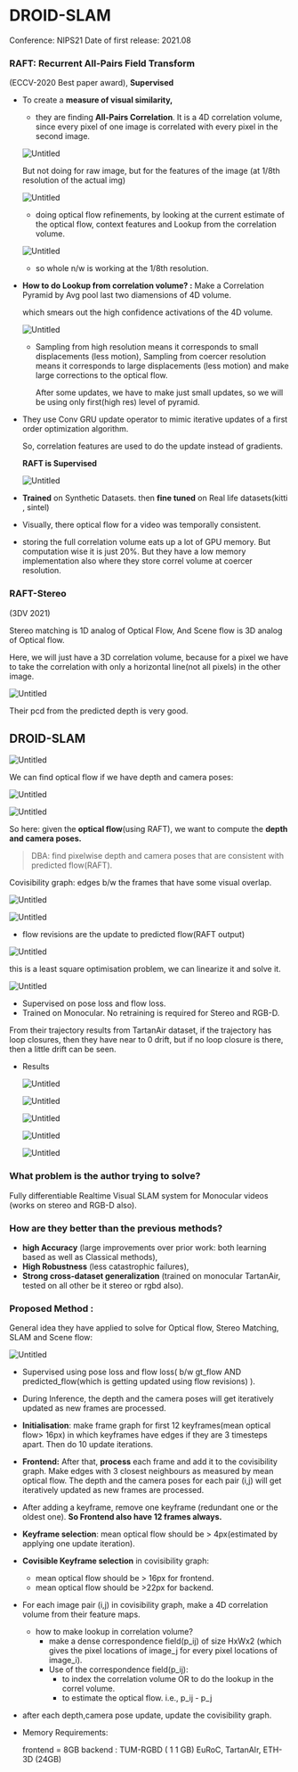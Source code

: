 # DROID-SLAM

Conference: NIPS21
Date of first release: 2021.08

### RAFT: Recurrent All-Pairs Field Transform

(ECCV-2020 Best paper award), **Supervised**

- To create a **measure of visual similarity,**
    - they are finding **All-Pairs Correlation**. It is a 4D correlation volume, since every pixel of one image is correlated with every pixel in the second image.
    
    ![Untitled](2021.08.NIPS21_DROID-SLAM/Untitled.png)
    
    But not doing for raw image, but for the features of the image (at 1/8th resolution of the actual img)
    
    ![Untitled](2021.08.NIPS21_DROID-SLAM/Untitled%201.png)
    
    - doing optical flow refinements, by looking at the current estimate of the optical flow, context features and Lookup from the correlation volume.
    
    ![Untitled](2021.08.NIPS21_DROID-SLAM/Untitled%202.png)
    
    - so whole n/w is working at the 1/8th resolution.
    
- **How to do Lookup from correlation volume? :** Make a Correlation Pyramid by Avg pool last two diamensions of 4D volume.
    
    which smears out the high confidence activations of the 4D volume.
    
       
    
    ![Untitled](2021.08.NIPS21_DROID-SLAM/Untitled%203.png)
    
    - Sampling from high resolution means it corresponds to small displacements (less motion), Sampling from coercer resolution means it corresponds to large displacements (less motion) and make large corrections to the optical flow.
        
        After some updates, we have to make just small updates, so we will be using only first(high res) level of pyramid.
        
    
- They use Conv GRU update operator to mimic iterative updates of a first order optimization algorithm.
    
    So, correlation features are used to do the update instead of gradients.
    
    **RAFT is Supervised** 
    
    ![Untitled](2021.08.NIPS21_DROID-SLAM/Untitled%204.png)
    
- **Trained** on Synthetic Datasets. then **fine tuned** on Real life datasets(kitti , sintel)
- Visually, there optical flow for a video was temporally consistent.
- storing the full correlation volume eats up a lot of GPU memory. But computation wise it is just 20%. But they have a low memory implementation also where they store correl volume at coercer resolution.

### RAFT-Stereo

(3DV 2021)

Stereo matching is 1D analog of Optical Flow, And Scene flow is 3D analog of Optical flow.

Here, we will just have a 3D correlation volume, because for a pixel we have to take the correlation with only a horizontal line(not all pixels) in the other image.

![Untitled](2021.08.NIPS21_DROID-SLAM/Untitled%205.png)

Their pcd from the predicted depth is very good.

## DROID-SLAM

![Untitled](2021.08.NIPS21_DROID-SLAM/Untitled%206.png)

We can find optical flow if we have depth and camera poses:

![Untitled](2021.08.NIPS21_DROID-SLAM/Untitled%207.png)

![Untitled](2021.08.NIPS21_DROID-SLAM/Untitled%208.png)

So here: given the **optical flow**(using RAFT), we want to compute the **depth and camera poses.**

> DBA: find pixelwise depth and camera poses that are consistent with predicted flow(RAFT).
> 

Covisibility graph: edges b/w the frames that have some visual overlap.

![Untitled](2021.08.NIPS21_DROID-SLAM/Untitled%209.png)

 

![Untitled](2021.08.NIPS21_DROID-SLAM/Untitled%2010.png)

- flow revisions are the update to predicted flow(RAFT output)

![Untitled](2021.08.NIPS21_DROID-SLAM/Untitled%2011.png)

this is a least square optimisation problem, we can linearize it and solve it.

![Untitled](2021.08.NIPS21_DROID-SLAM/Untitled%2012.png)

- Supervised on pose loss and flow loss.
- Trained on Monocular. No retraining is required for Stereo and RGB-D.

From their trajectory results from TartanAir dataset, if the trajectory has loop closures, then they have near to 0 drift, but if no loop closure is there, then a little drift can be seen.

- Results
    
    ![Untitled](2021.08.NIPS21_DROID-SLAM/Untitled%2013.png)
    
    ![Untitled](2021.08.NIPS21_DROID-SLAM/Untitled%2014.png)
    
    ![Untitled](2021.08.NIPS21_DROID-SLAM/Untitled%2015.png)
    
    ![Untitled](2021.08.NIPS21_DROID-SLAM/Untitled%2016.png)
    
    ![Untitled](2021.08.NIPS21_DROID-SLAM/Untitled%2017.png)
    

### What problem is the author trying to solve?

Fully differentiable Realtime Visual SLAM system for Monocular videos (works on stereo and RGB-D also). 

### How are they better than the previous methods?

- **high Accuracy** (large improvements over prior work: both learning based as well as Classical methods),
- **High Robustness** (less catastrophic failures),
- **Strong cross-dataset generalization** (trained on monocular TartanAir, tested on all other be it stereo or rgbd also).

### Proposed Method :

General idea they have applied to solve for Optical flow, Stereo Matching, SLAM and Scene flow:

![Untitled](2021.08.NIPS21_DROID-SLAM/Untitled%2018.png)

- Supervised using pose loss and flow loss( b/w gt_flow AND predicted_flow(which is getting updated using flow revisions) ).
- During Inference, the depth and the camera poses will get iteratively updated as new frames are processed.
- **Initialisation**: make frame graph for first 12 keyframes(mean optical flow> 16px) in which keyframes have edges if they are 3 timesteps apart. Then do 10 update iterations.
- **Frontend:** After that, **process** each frame and add it to the covisibility graph. Make edges with 3 closest neighbours as measured by mean optical flow. The depth and the camera poses for each pair (i,j) will get iteratively updated as new frames are processed.
- After adding a keyframe, remove one keyframe (redundant one or the oldest one). **So Frontend also have 12 frames always.**
- **Keyframe selection**: mean optical flow should be > 4px(estimated by applying one update iteration).
- **Covisible Keyframe selection** in covisibility graph:
    - mean optical flow should be > 16px for frontend.
    - mean optical flow should be >22px for backend.
- For each image pair (i,j) in covisibility graph, make a 4D correlation volume from their feature maps.
    - how to make lookup in correlation volume?
        - make a dense correspondence field(p_ij) of size HxWx2 (which gives the pixel locations of image_j for every pixel locations of image_i).
        - Use of the correspondence field(p_ij):
            - to index the correlation volume OR to do the lookup in the correl volume.
            - to estimate the optical flow. i.e., p_ij - p_j
- after each depth,camera pose update, update the covisibility graph.

- Memory Requirements:
    
    frontend = 8GB
    backend : TUM-RGBD ( 1 1 GB)
    EuRoC, TartanAIr, ETH-3D (24GB)
    
